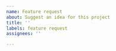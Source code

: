 ```yaml
---
name: Feature request
about: Suggest an idea for this project
title: ''
labels: feature request
assignees: ''

---
```


<!-- If this is your first feature request here, be sure to read the Contributing link in the sidebar before proceeding. -->

